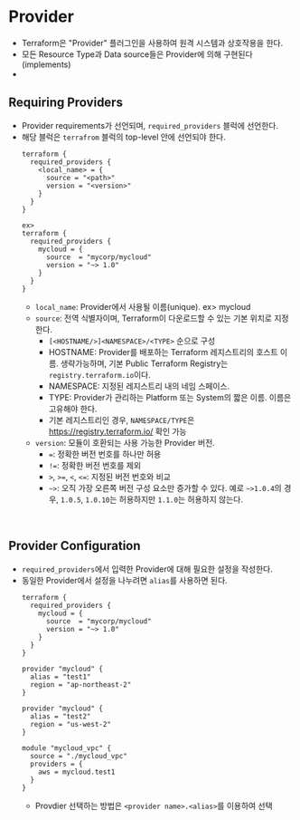 # Provider
* Terraform은 "Provider" 플러그인을 사용하여 원격 시스템과 상호작용을 한다.
* 모든 Resource Type과 Data source들은 Provider에 의해 구현된다(implements)
* 

## Requiring Providers
* Provider requirements가 선언되며, ```required_providers``` 블럭에 선언한다.
* 해당 블럭은 ```terrafrom``` 블럭의 top-level 안에 선언되야 한다.
    ```
    terraform {
      required_providers {
        <local_name> = {
          source = "<path>"
          version = "<version>"
        }
      }
    }

    ex>
    terraform {
      required_providers {
        mycloud = {
          source  = "mycorp/mycloud"
          version = "~> 1.0"
        }
      }
    }
    ```
    * ```local_name```: Provider에서 사용될 이름(unique). ex> mycloud
    * ```source```: 전역 식별자이며, Terraform이 다운로드할 수 있는 기본 위치로 지정한다.
        * ```[<HOSTNAME/>]<NAMESPACE>/<TYPE>``` 순으로 구성
        * HOSTNAME: Provider를 배포하는 Terraform 레지스트리의 호스트 이름.
         생략가능하며, 기본 Public Terraform Registry는 ```registry.terraform.io```이다.
        * NAMESPACE: 지정된 레지스트리 내의 네임 스페이스.
        * TYPE: Provider가 관리하는 Platform 또는 System의 짧은 이름. 이름은 고유해야 한다.
        * 기본 레지스트리인 경우, ```NAMESPACE/TYPE```은 https://registry.terraform.io/ 확인 가능
    * ```version```: 모듈이 호환되는 사용 가능한 Provider 버전.
        * ```=```: 정확한 버전 번호를 하나만 허용
        * ```!=```: 정확한 버전 번호를 제외
        * ```>```, ```>=```, ```<```, ```<=```: 지정된 버전 번호와 비교
        * ```~>```: 오직 가장 오른쪽 버전 구성 요소만 증가할 수 있다. 예로 ```~>1.0.4```의 경우, ```1.0.5```, ```1.0.10```는 허용하지만 ```1.1.0```는 허용하지 않는다.
        
<br/>        

## Provider Configuration
* ```required_providers```에서 입력한 Provider에 대해 필요한 설정을 작성한다.
* 동일한 Provider에서 설정을 나누려면 ```alias```를 사용하면 된다.
  ```
  terraform {
    required_providers {
      mycloud = {
        source  = "mycorp/mycloud"
        version = "~> 1.0"
      }
    }
  }

  provider "mycloud" {
    alias = "test1"
    region = "ap-northeast-2"
  }

  provider "mycloud" {
    alias = "test2"
    region = "us-west-2"
  } 

  module "mycloud_vpc" {
    source = "./mycloud_vpc"
    providers = {
      aws = mycloud.test1
    }
  }
  ```
  * Provdier 선택하는 방법은 ```<provider name>.<alias>```를 이용하여 선택






